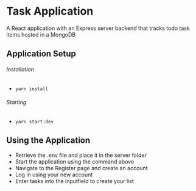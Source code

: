 # Task Application
A React application with an Express server backend that tracks todo task items hosted in a MongoDB

## Application Setup
###### Installation
- `yarn install`
###### Starting
- `yarn start:dev`

## Using the Application
- Retrieve the .env file and place it in the server folder
- Start the application using the command above
- Navigate to the Register page and create an account
- Log in using your new account
- Enter tasks into the inputfield to create your list